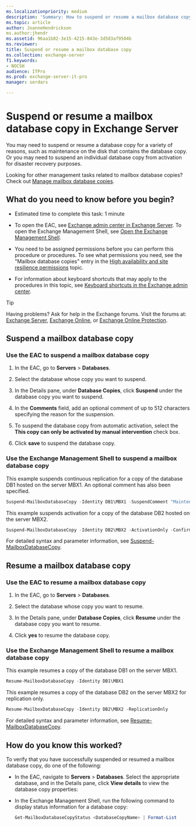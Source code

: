 ```yaml
---
ms.localizationpriority: medium
description: 'Summary: How to suspend or resume a mailbox database copy in Exchange Server 2016 and Exchange Server 2019.'
ms.topic: article
author: JoanneHendrickson
ms.author:jhendr
ms.assetid: 96aa1b82-3e15-4215-843e-3d583af9504b
ms.reviewer:
title: Suspend or resume a mailbox database copy
ms.collection: exchange-server
f1.keywords:
- NOCSH
audience: ITPro
ms.prod: exchange-server-it-pro
manager: serdars

---
```


# Suspend or resume a mailbox database copy in Exchange Server

You may need to suspend or resume a database copy for a variety of reasons, such as maintenance on the disk that contains the database copy. Or you may need to suspend an individual database copy from activation for disaster recovery purposes.

Looking for other management tasks related to mailbox database copies? Check out [Manage mailbox database copies](manage-database-copies.md).

## What do you need to know before you begin?

- Estimated time to complete this task: 1 minute

- To open the EAC, see [Exchange admin center in Exchange Server](../../architecture/client-access/exchange-admin-center.md). To open the Exchange Management Shell, see [Open the Exchange Management Shell](/powershell/exchange/open-the-exchange-management-shell).

- You need to be assigned permissions before you can perform this procedure or procedures. To see what permissions you need, see the "Mailbox database copies" entry in the [High availability and site resilience permissions](../../permissions/feature-permissions/ha-permissions.md) topic.

- For information about keyboard shortcuts that may apply to the procedures in this topic, see [Keyboard shortcuts in the Exchange admin center](../../about-documentation/exchange-admin-center-keyboard-shortcuts.md).

> [!TIP]
> Having problems? Ask for help in the Exchange forums. Visit the forums at: [Exchange Server](https://social.technet.microsoft.com/forums/office/home?category=exchangeserver), [Exchange Online](https://social.technet.microsoft.com/forums/msonline/home?forum=onlineservicesexchange), or [Exchange Online Protection](https://social.technet.microsoft.com/forums/forefront/home?forum=FOPE).

## Suspend a mailbox database copy

### Use the EAC to suspend a mailbox database copy

1. In the EAC, go to **Servers** \> **Databases**.

2. Select the database whose copy you want to suspend.

3. In the Details pane, under **Database Copies**, click **Suspend** under the database copy you want to suspend.

4. In the **Comments** field, add an optional comment of up to 512 characters specifying the reason for the suspension.

5. To suspend the database copy from automatic activation, select the **This copy can only be activated by manual intervention** check box.

6. Click **save** to suspend the database copy.

### Use the Exchange Management Shell to suspend a mailbox database copy

This example suspends continuous replication for a copy of the database DB1 hosted on the server MBX1. An optional comment has also been specified.

```powershell
Suspend-MailboxDatabaseCopy -Identity DB1\MBX1 -SuspendComment "Maintenance on MBX1" -Confirm:$False
```

This example suspends activation for a copy of the database DB2 hosted on the server MBX2.

```powershell
Suspend-MailboxDatabaseCopy -Identity DB2\MBX2 -ActivationOnly -Confirm:$False
```

For detailed syntax and parameter information, see [Suspend-MailboxDatabaseCopy](/powershell/module/exchange/suspend-mailboxdatabasecopy).

## Resume a mailbox database copy

### Use the EAC to resume a mailbox database copy

1. In the EAC, go to **Servers** \> **Databases**.

2. Select the database whose copy you want to resume.

3. In the Details pane, under **Database Copies**, click **Resume** under the database copy you want to resume.

4. Click **yes** to resume the database copy.

### Use the Exchange Management Shell to resume a mailbox database copy
<a name="UseShellResume"> </a>

This example resumes a copy of the database DB1 on the server MBX1.

```powershell
Resume-MailboxDatabaseCopy -Identity DB1\MBX1
```

This example resumes a copy of the database DB2 on the server MBX2 for replication only.

```powershell
Resume-MailboxDatabaseCopy -Identity DB2\MBX2 -ReplicationOnly
```

For detailed syntax and parameter information, see [Resume-MailboxDatabaseCopy](/powershell/module/exchange/resume-mailboxdatabasecopy).

## How do you know this worked?

To verify that you have successfully suspended or resumed a mailbox database copy, do one of the following:

- In the EAC, navigate to **Servers** \> **Databases**. Select the appropriate database, and in the Details pane, click **View details** to view the database copy properties:

- In the Exchange Management Shell, run the following command to display status information for a database copy:

  ```powershell
  Get-MailboxDatabaseCopyStatus <DatabaseCopyName> | Format-List
  ```